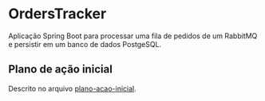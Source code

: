 # OrdersTracker
Aplicação Spring Boot para processar uma fila de pedidos de um RabbitMQ e persistir em um banco de dados PostgeSQL.

## Plano de ação inicial
Descrito no arquivo [plano-acao-inicial](plano-acao-inicial.md).